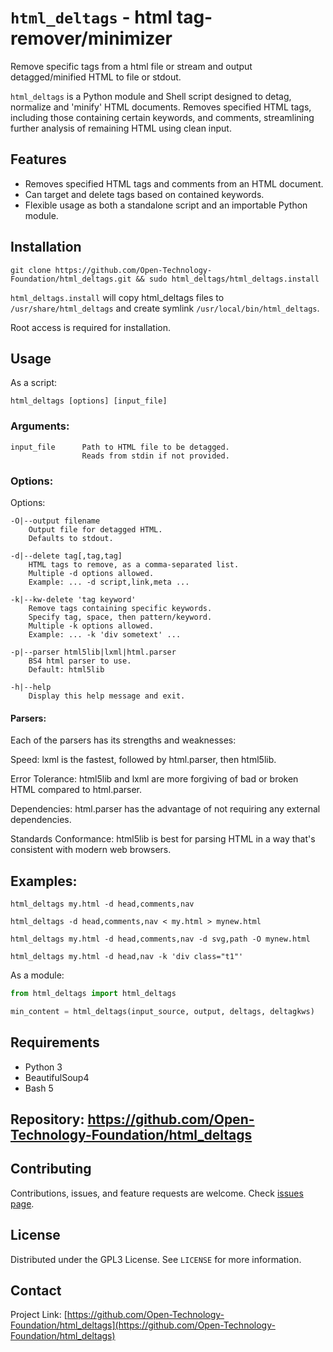 
# `html_deltags` - html tag-remover/minimizer

Remove specific tags from a html file or stream and output detagged/minified HTML to file or stdout.

`html_deltags` is a Python module and Shell script designed to detag, normalize and 'minify' HTML documents. Removes specified HTML tags, including those containing certain keywords, and comments, streamlining further analysis of remaining HTML using clean input.

## Features
- Removes specified HTML tags and comments from an HTML document.
- Can target and delete tags based on contained keywords.
- Flexible usage as both a standalone script and an importable Python module.

## Installation

    git clone https://github.com/Open-Technology-Foundation/html_deltags.git && sudo html_deltags/html_deltags.install

`html_deltags.install` will copy html_deltags files to `/usr/share/html_deltags` and create symlink `/usr/local/bin/html_deltags`.

Root access is required for installation.

## Usage
  As a script:

    html_deltags [options] [input_file]

### Arguments:

    input_file      Path to HTML file to be detagged.
                    Reads from stdin if not provided.


### Options:

Options:

    -O|--output filename
        Output file for detagged HTML.
        Defaults to stdout.

    -d|--delete tag[,tag,tag]
        HTML tags to remove, as a comma-separated list.
        Multiple -d options allowed.
        Example: ... -d script,link,meta ...

    -k|--kw-delete 'tag keyword'
        Remove tags containing specific keywords.
        Specify tag, space, then pattern/keyword.
        Multiple -k options allowed.
        Example: ... -k 'div sometext' ...

    -p|--parser html5lib|lxml|html.parser
        BS4 html parser to use.
        Default: html5lib

    -h|--help
        Display this help message and exit.


#### Parsers:
  Each of the parsers has its strengths and weaknesses:

  Speed: lxml is the fastest, followed by html.parser, then html5lib.

  Error Tolerance: html5lib and lxml are more forgiving of bad or broken HTML compared to html.parser.

  Dependencies: html.parser has the advantage of not requiring any external dependencies.

  Standards Conformance: html5lib is best for parsing HTML in a way that's consistent with modern web browsers.

## Examples:

    html_deltags my.html -d head,comments,nav

    html_deltags -d head,comments,nav < my.html > mynew.html

    html_deltags my.html -d head,comments,nav -d svg,path -O mynew.html

    html_deltags my.html -d head,nav -k 'div class="t1"'

As a module:
```python
from html_deltags import html_deltags

min_content = html_deltags(input_source, output, deltags, deltagkws)
```

## Requirements
- Python 3
- BeautifulSoup4
- Bash 5

## Repository: https://github.com/Open-Technology-Foundation/html_deltags


## Contributing
Contributions, issues, and feature requests are welcome. Check [issues page](https://github.com/Open-Technology-Foundation/html_deltags/issues).

## License
Distributed under the GPL3 License. See `LICENSE` for more information.

## Contact
Project Link: [https://github.com/Open-Technology-Foundation/html_deltags](https://github.com/Open-Technology-Foundation/html_deltags)
